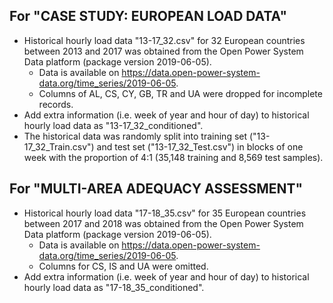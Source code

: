  ## For "CASE STUDY: EUROPEAN LOAD DATA"
 * Historical hourly load data "13-17_32.csv" for 32 European countries between 2013 and 2017 was obtained from the Open Power System Data platform (package version 2019-06-05).
     * Data is available on https://data.open-power-system-data.org/time_series/2019-06-05.
     * Columns of AL, CS, CY, GB, TR and UA were dropped for incomplete records. 
 * Add extra information (i.e. week of year and hour of day) to historical hourly load data as "13-17_32_conditioned".
 * The historical data was randomly split into training set ("13-17_32_Train.csv") and test set ("13-17_32_Test.csv") in blocks of one week with the proportion of 4:1 (35,148 training and 8,569 test samples).
 

 ## For "MULTI-AREA ADEQUACY ASSESSMENT"
 * Historical hourly load data "17-18_35.csv" for 35 European countries between 2017 and 2018 was obtained from the Open Power System Data platform (package version 2019-06-05).
     * Data is available on https://data.open-power-system-data.org/time_series/2019-06-05. 
     * Columns for CS, IS and UA were omitted.
 * Add extra information (i.e. week of year and hour of day) to historical hourly load data as "17-18_35_conditioned".
